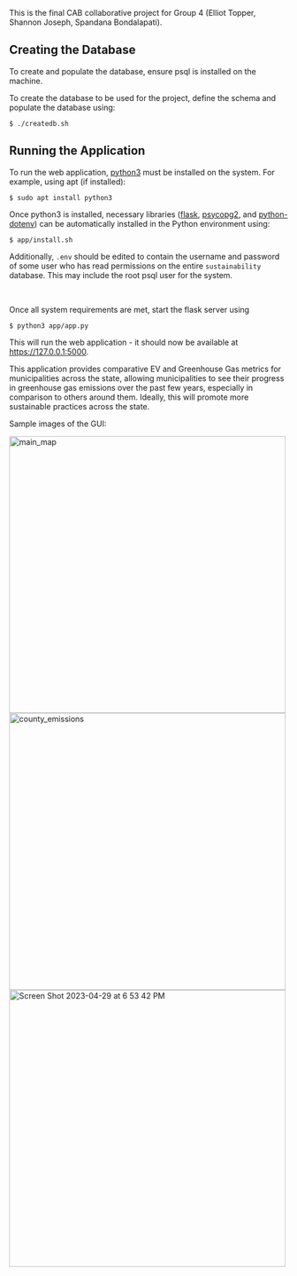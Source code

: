 This is the final CAB collaborative project for Group 4 (Elliot Topper, Shannon Joseph, Spandana Bondalapati).

## Creating the Database

To create and populate the database, ensure psql is installed on the machine.

To create the database to be used for the project, define the schema and populate the database using:

```
$ ./createdb.sh
```

## Running the Application

To run the web application, [python3](https://www.python.org/) must be installed on the system.
For example, using apt (if installed):

```
$ sudo apt install python3
```

Once python3 is installed, necessary libraries ([flask](https://flask.palletsprojects.com/en/2.2.x/), [psycopg2](https://pypi.org/project/psycopg2/), and [python-dotenv](https://pypi.org/project/python-dotenv/)) can be automatically installed in the Python environment using:

```
$ app/install.sh
```

Additionally, `.env` should be edited to contain the username and password of some user who has read permissions on the entire `sustainability` database. This may include the root psql user for the system.

&nbsp;

Once all system requirements are met, start the flask server using

```
$ python3 app/app.py
```

This will run the web application - it should now be available at https://127.0.0.1:5000.

This application provides comparative EV and Greenhouse Gas metrics for municipalities across the state, allowing municipalities to see their progress in greenhouse gas emissions over the past few years, especially in comparison to others around them. Ideally, this will promote more sustainable practices across the state.

Sample images of the GUI:

<img width="500" alt="main_map" src="https://user-images.githubusercontent.com/91216718/234443109-bcd688c0-1e7c-41f0-92db-34ba3be9bf87.png">

<img width="500" alt="county_emissions" src="https://user-images.githubusercontent.com/91216718/234489908-69c29a08-3b4c-473c-9e0a-9857c8cbcc73.png">

<img width="500" alt="Screen Shot 2023-04-29 at 6 53 42 PM" src="https://user-images.githubusercontent.com/91216718/235327297-c168c7ed-4707-4a5a-9cdb-e97ab92b36e7.png">

